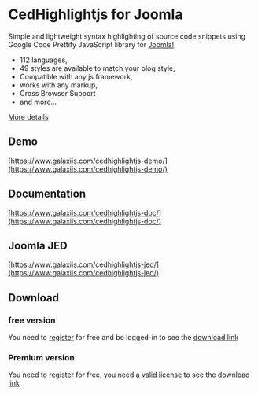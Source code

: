 # CedHighlightjs for Joomla

Simple and lightweight syntax highlighting of source code snippets using Google Code Prettify JavaScript library for [Joomla!](https://www.joomla.org).

- 112 languages,
- 49 styles are available to match your blog style,
- Compatible with any js framework,
- works with any markup,
- Cross Browser Support
- and more...

[More details](https://www.galaxiis.com/cedhighlightjs-showcase/) 

## Demo
[https://www.galaxiis.com/cedhighlightjs-demo/](https://www.galaxiis.com/cedhighlightjs-demo/)

## Documentation
[https://www.galaxiis.com/cedhighlightjs-doc/](https://www.galaxiis.com/cedhighlightjs-doc/)

## Joomla JED
[https://www.galaxiis.com/cedhighlightjs-jed/](https://www.galaxiis.com/cedhighlightjs-jed/)

## Download
### free version
You need to [register](https://www.galaxiis.com/index.php/member-access?view=registration) for free and be logged-in to see the [download link](https://www.galaxiis.com/cedhighlightjs-download/)  

### Premium version

You need to [register](https://www.galaxiis.com/index.php/member-access?view=registration) for free, you need a [valid license](https://www.galaxiis.com/cedhighlightjs-subscribe/) to see the [download link](https://www.galaxiis.com/cedhighlightjs-download-club/)